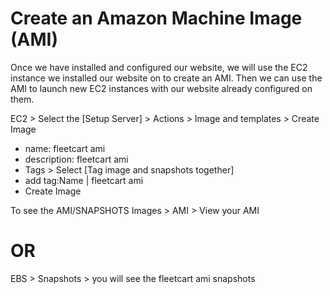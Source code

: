 # Create an Amazon Machine Image (AMI)

Once we have installed and configured our website, we will use the EC2 instance we installed our website on to create an AMI. Then we can use the AMI to launch new EC2 instances with our website already configured on them.

EC2 > Select the [Setup Server] > Actions > Image and templates > Create Image
- name: fleetcart ami
- description: fleetcart ami
- Tags > Select [Tag image and snapshots together]
- add tag:Name | fleetcart ami
- Create Image

To see the AMI/SNAPSHOTS
Images > AMI > View your AMI

# OR 

EBS > Snapshots > you will see the fleetcart ami snapshots


